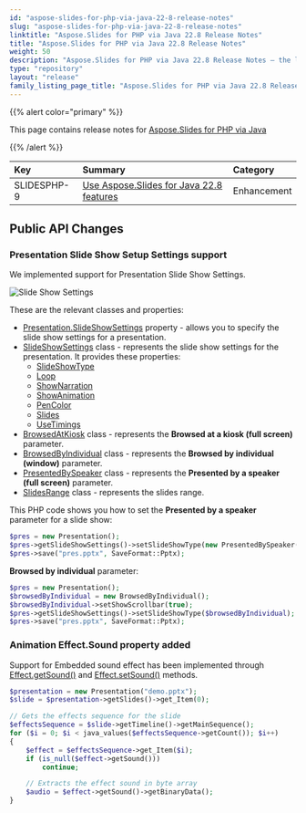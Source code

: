 ```yaml
---
id: "aspose-slides-for-php-via-java-22-8-release-notes"
slug: "aspose-slides-for-php-via-java-22-8-release-notes"
linktitle: "Aspose.Slides for PHP via Java 22.8 Release Notes"
title: "Aspose.Slides for PHP via Java 22.8 Release Notes"
weight: 50
description: "Aspose.Slides for PHP via Java 22.8 Release Notes – the latest updates and fixes."
type: "repository"
layout: "release"
family_listing_page_title: "Aspose.Slides for PHP via Java 22.8 Release Notes"
---
```


{{% alert color="primary" %}}

This page contains release notes for [Aspose.Slides for PHP via Java](https://packagist.org/packages/aspose/slides)

{{% /alert %}}

|**Key**|**Summary**|**Category**|
| :- | :- | :- |
|SLIDESPHP-9|[Use Aspose.Slides for Java 22.8 features](/slides/java/release-notes/2022/aspose-slides-for-java-22-8-release-notes/)|Enhancement|


## Public API Changes ##

### Presentation Slide Show Setup Settings support ###

We implemented support for Presentation Slide Show Settings.

![Slide Show Settings](../slideShowSetup.png)

These are the relevant classes and properties:

* [Presentation.SlideShowSettings](https://reference.aspose.com/slides/java/com.aspose.slides/Presentation#getSlideShowSettings--) property - allows you to specify the slide show settings for a presentation.
* [SlideShowSettings](https://reference.aspose.com/slides/java/com.aspose.slides/SlideShowSettings) class - represents the slide show settings for the presentation. It provides these properties:
  - [SlideShowType](https://reference.aspose.com/slides/java/com.aspose.slides/SlideShowType)
  - [Loop](https://reference.aspose.com/slides/java/com.aspose.slides/SlideShowSettings#getLoop--)
  - [ShowNarration](https://reference.aspose.com/slides/java/com.aspose.slides/SlideShowSettings#getShowNarration--)
  - [ShowAnimation](https://reference.aspose.com/slides/java/com.aspose.slides/SlideShowSettings#getShowAnimation--)
  - [PenColor](https://reference.aspose.com/slides/java/com.aspose.slides/SlideShowSettings#getPenColor--)
  - [Slides](https://reference.aspose.com/slides/java/com.aspose.slides/SlideShowSettings#getSlides--)
  - [UseTimings](https://reference.aspose.com/slides/java/com.aspose.slides/SlideShowSettings#getUseTimings--)
* [BrowsedAtKiosk](https://reference.aspose.com/slides/java/com.aspose.slides/BrowsedAtKiosk) class - represents the **Browsed at a kiosk (full screen)** parameter.
* [BrowsedByIndividual](https://reference.aspose.com/slides/java/com.aspose.slides/BrowsedByIndividual) class - represents the **Browsed by individual (window)** parameter.
* [PresentedBySpeaker](https://reference.aspose.com/slides/java/com.aspose.slides/PresentedBySpeaker) class - represents the **Presented by a speaker (full screen)** parameter.
* [SlidesRange](https://reference.aspose.com/slides/java/com.aspose.slides/SlidesRange) class - represents the slides range.

This PHP code shows you how to set the **Presented by a speaker** parameter for a slide show:

``` php
$pres = new Presentation();
$pres->getSlideShowSettings()->setSlideShowType(new PresentedBySpeaker());
$pres->save("pres.pptx", SaveFormat::Pptx);
```

**Browsed by individual** parameter:

``` php
$pres = new Presentation();
$browsedByIndividual = new BrowsedByIndividual();
$browsedByIndividual->setShowScrollbar(true);
$pres->getSlideShowSettings()->setSlideShowType($browsedByIndividual);
$pres->save("pres.pptx", SaveFormat::Pptx);
```

### Animation Effect.Sound property added ###

Support for Embedded sound effect has been implemented through [Effect.getSound()](https://reference.aspose.com/slides/java/com.aspose.slides/Effect#getSound--) and [Effect.setSound()](https://reference.aspose.com/slides/java/com.aspose.slides/Effect#setSound-com.aspose.slides.IAudio-) methods.

``` php
$presentation = new Presentation("demo.pptx");
$slide = $presentation->getSlides()->get_Item(0);

// Gets the effects sequence for the slide
$effectsSequence = $slide->getTimeline()->getMainSequence();
for ($i = 0; $i < java_values($effectsSequence->getCount()); $i++)
{
	$effect = $effectsSequence->get_Item($i);
	if (is_null($effect->getSound()))
		continue;

	// Extracts the effect sound in byte array
	$audio = $effect->getSound()->getBinaryData();
}
```
